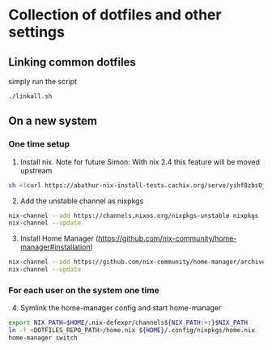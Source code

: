 # Collection of dotfiles and other settings

## Linking common dotfiles

simply run the script

```shell
./linkall.sh
```


## On a new system

### One time setup

1. Install nix. Note for future Simon: With nix 2.4 this feature will be moved upstream

  ```sh
  sh <(curl https://abathur-nix-install-tests.cachix.org/serve/yihf8zbs0jwph2rs9qfh80dnilijxdi2/install) --tarball-url-prefix https://abathur-nix-install-tests.cachix.org/serve
  ```

2. Add the unstable channel as nixpkgs

  ```sh
  nix-channel --add https://channels.nixos.org/nixpkgs-unstable nixpkgs
  nix-channel --update
  ```

3. Install Home Manager (https://github.com/nix-community/home-manager#installation)

  ```sh
  nix-channel --add https://github.com/nix-community/home-manager/archive/master.tar.gz home-manager
  nix-channel --update
  ```

### For each user on the system one time

4. Symlink the home-manager config and start home-manager

  ```sh
  export NIX_PATH=$HOME/.nix-defexpr/channels${NIX_PATH:+:}$NIX_PATH
  ln -f <DOTFILES_REPO_PATH>/home.nix ${HOME}/.config/nixpkgs/home.nix
  home-manager switch
  ```

